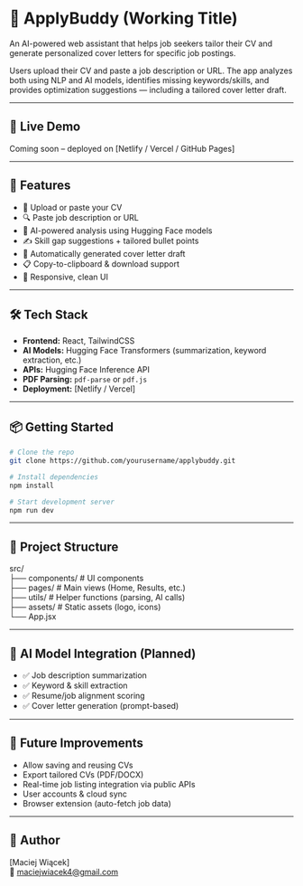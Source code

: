 # 🧠 ApplyBuddy (Working Title)

An AI-powered web assistant that helps job seekers tailor their CV and generate personalized cover letters for specific job postings.

Users upload their CV and paste a job description or URL. The app analyzes both using NLP and AI models, identifies missing keywords/skills, and provides optimization suggestions — including a tailored cover letter draft.

---

## 🚀 Live Demo

Coming soon – deployed on [Netlify / Vercel / GitHub Pages]

---

## 🎯 Features

- 📄 Upload or paste your CV
- 🔍 Paste job description or URL
- 🤖 AI-powered analysis using Hugging Face models
- ✍️ Skill gap suggestions + tailored bullet points
- 📝 Automatically generated cover letter draft
- 📋 Copy-to-clipboard & download support
- 📱 Responsive, clean UI

---

## 🛠️ Tech Stack

- **Frontend:** React, TailwindCSS
- **AI Models:** Hugging Face Transformers (summarization, keyword extraction, etc.)
- **APIs:** Hugging Face Inference API
- **PDF Parsing:** `pdf-parse` or `pdf.js`
- **Deployment:** [Netlify / Vercel]

---

## 📦 Getting Started

```bash
# Clone the repo
git clone https://github.com/yourusername/applybuddy.git

# Install dependencies
npm install

# Start development server
npm run dev
```

---

## 📁 Project Structure
src/<br />
├── components/        # UI components<br />
├── pages/             # Main views (Home, Results, etc.)<br />
├── utils/             # Helper functions (parsing, AI calls)<br />
├── assets/            # Static assets (logo, icons)<br />
└── App.jsx

---

## 🧪 AI Model Integration (Planned)

- ✅ Job description summarization
- ✅ Keyword & skill extraction
- ✅ Resume/job alignment scoring
- ✅ Cover letter generation (prompt-based)

---

## 🧠 Future Improvements

- Allow saving and reusing CVs
- Export tailored CVs (PDF/DOCX)
- Real-time job listing integration via public APIs
- User accounts & cloud sync
- Browser extension (auto-fetch job data)

---

## 👤 Author

[Maciej Wiącek]<br />
📧 maciejwiacek4@gmail.com
